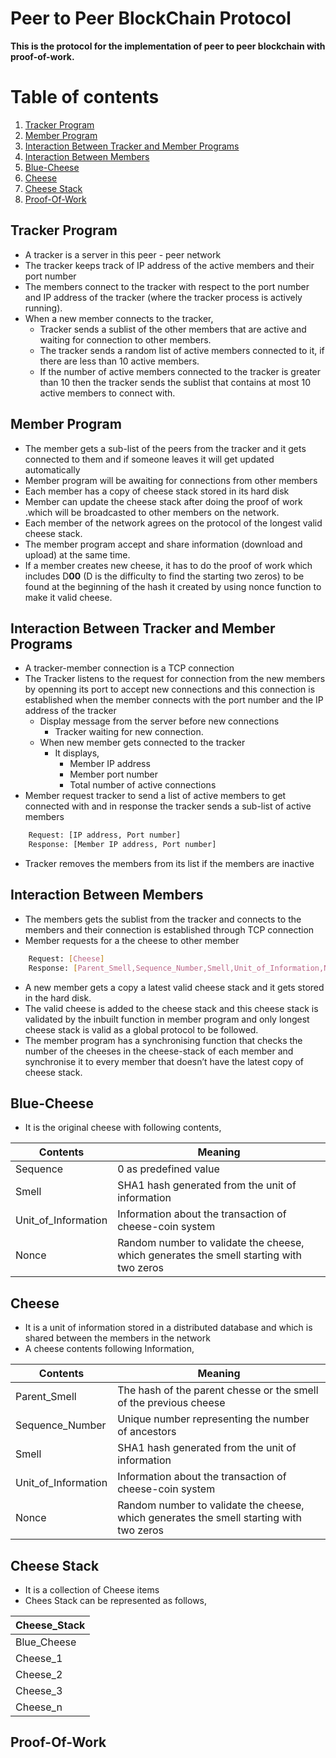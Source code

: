 # Peer to Peer BlockChain Protocol

**This is the protocol for the implementation of peer to peer blockchain with proof-of-work.**

# Table of contents
1. [Tracker Program](#tracker-program)
2. [Member Program](#member-program)
3. [Interaction Between Tracker and Member Programs](#Interaction-Between-Tracker-and-Member-Programs)
4. [Interaction Between Members](#Interaction-Between-Members)
5. [Blue-Cheese](#Blue-Cheese)
6. [Cheese](#cheese)
7. [Cheese Stack](#Cheese-Stack)
8. [Proof-Of-Work](#Proof-Of-Work)

## Tracker Program
* A tracker is a server in this peer - peer network
* The tracker keeps track of IP address of the active members and their port number
* The  members connect to the tracker with respect to the port number and IP address of the tracker (where the tracker process is actively running).
* When a new member connects to the tracker, 
	* Tracker sends a sublist of the other members that are active and waiting for connection to other members. 
	* The tracker sends a random list of active members connected to it, if there are less than 10 active members.
	* If the number of active members connected to the tracker is greater than 10 then the tracker sends the sublist  that contains at most 10 active members to connect with. 

## Member Program
* The member gets a sub-list of the peers from the tracker and it gets connected to them and if someone leaves it will get updated automatically
* Member program will be awaiting for connections from other members
* Each member has a copy of cheese stack stored in its hard disk
* Member can update the cheese stack after doing the proof of work .which will be broadcasted to other members on the network.
* Each member of the network agrees on the protocol of the longest valid cheese stack.
* The member program accept and share information (download and upload) at the same time.
* If a member creates new cheese, it has to do the proof of work which includes D**00** (D is the difficulty to find the starting two zeros) to be found at the beginning of the hash it created by using nonce function to make it valid cheese. 

## Interaction Between Tracker and Member Programs
* A tracker-member connection is a TCP connection
* The Tracker listens to the request for connection from the new members by openning its port to accept new connections and this connection is established when the member connects with the port number and the IP address of the tracker 
	* Display message from the server before new connections
		* Tracker waiting for new connection.
	* When new member gets connected to the tracker
		* It displays,
			* Member IP address
			* Member port number
			* Total number of active connections
* Member request tracker to send a list of active members to get connected with and in response the tracker sends a sub-list of active members

```sh
	Request: [IP address, Port number]
	Response: [Member IP address, Port number]
```
* Tracker removes the members from its list if the members are inactive 

## Interaction Between Members
* The members gets the sublist from the tracker and connects to the members and their connection is established through TCP connection
* Member requests for a the cheese to other member
```sh
	Request: [Cheese]
	Response: [Parent_Smell,Sequence_Number,Smell,Unit_of_Information,Nonce]
```
* A new member gets a copy a latest valid cheese stack and it gets stored in the hard disk.
* The valid cheese is added to the cheese stack and this cheese stack is validated by the inbuilt function in member program and only longest cheese stack is valid as a global protocol to be followed.
* The member program has a synchronising function that checks the number of the cheeses in the cheese-stack of each member and synchronise it to every member that doesn’t have the latest copy of cheese stack.

## Blue-Cheese
* It is the original cheese with following contents,

| Contents | Meaning |
| ---------|---------|
| Sequence | 0 as predefined value |
| Smell | SHA1 hash generated from the unit of information|
| Unit_of_Information | Information about the transaction of cheese-coin system |
| Nonce | Random number to validate the cheese, which generates the smell starting with two zeros |

## Cheese
* It is a unit of information stored in a distributed database and which is shared between the members in the network
* A cheese contents following Information,

| Contents | Meaning |
| ---------|---------|
| Parent_Smell | The hash of the parent chesse or the smell of the previous cheese|
| Sequence_Number | Unique number representing the number of ancestors |
| Smell | SHA1 hash generated from the unit of information |
| Unit_of_Information | Information about the transaction of cheese-coin system |
| Nonce | Random number to validate the cheese, which generates the smell starting with two zeros |

## Cheese Stack
* It is a collection of Cheese items
* Chees Stack can be represented as follows,

| Cheese_Stack |
|--------------|
| Blue_Cheese |
| Cheese_1 |
| Cheese_2 |
| Cheese_3 |
| Cheese_n |

## Proof-Of-Work




